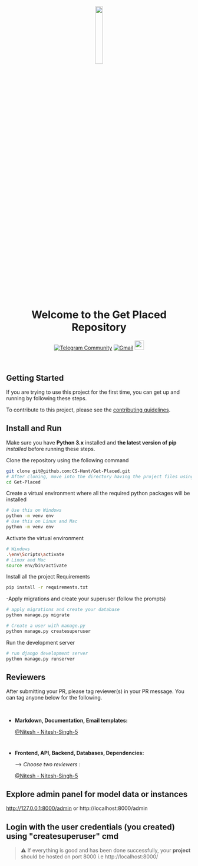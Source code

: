 #
<div align="center">
<img src=".app/static/images/logo.jpeg" width="20%">
<b>
</b>
<h1>Welcome to the Get Placed Repository</h1>

<a href="https://t.me/joinchat/YKR5_lOCNppiZjNl">![Telegram Community](https://img.shields.io/badge/Telegram-2CA5E0?style=for-the-badge&logo=telegram&logoColor=white)</a>
<a href="mailto:info.cshunt@gmail.com">![Gmail](https://img.shields.io/badge/Gmail-D14836?style=for-the-badge&logo=gmail&logoColor=white)</a>
<a href="https://open.vscode.dev/CS-Hunt/Get-Placed.git"><img src="https://open.vscode.dev/badges/open-in-vscode.svg" height="25px"></a>

</div>

<br/>

## Getting Started 

If you are trying to use this project for the first time, you can get up and running by following these steps. 

To contribute to this project, please see the [contributing guidelines](https://github.com/CS-Hunt/Get-Placed/blob/master/Contributing.md).


## Install and Run

Make sure you have **Python 3.x** installed and **the latest version of pip** *installed* before running these steps.

Clone the repository using the following command

```bash
git clone git@github.com:CS-Hunt/Get-Placed.git
# After cloning, move into the directory having the project files using the change directory command
cd Get-Placed
```
Create a virtual environment where all the required python packages will be installed

```bash
# Use this on Windows
python -m venv env
# Use this on Linux and Mac
python -m venv env
```
Activate the virtual environment

```bash
# Windows
.\env\Scripts\activate
# Linux and Mac
source env/bin/activate
```
Install all the project Requirements
```bash
pip install -r requirements.txt
```
-Apply migrations and create your superuser (follow the prompts)

```bash
# apply migrations and create your database
python manage.py migrate

# Create a user with manage.py
python manage.py createsuperuser
```

Run the development server

```bash
# run django development server
python manage.py runserver
```
## Reviewers 

After submitting your PR, please tag reviewer(s) in your PR message. You can tag anyone below for the following.

<br/>

- **Markdown, Documentation, Email templates:**

  [@Nitesh - Nitesh-Singh-5](https://github.com/Nitesh-Singh-5)

#

- **Frontend, API, Backend, Databases, Dependencies:**

     --> *Choose two reviewers :*

    [@Nitesh - Nitesh-Singh-5](https://github.com/Nitesh-Singh-5)
    

## Explore admin panel for model data or instances

http://127.0.0.1:8000/admin or http://localhost:8000/admin

## Login with the user credentials (you created) using "createsuperuser" cmd

> ⚠ If everything is good and has been done successfully, your **project** should be hosted on port 8000 i.e http://localhost:8000/


